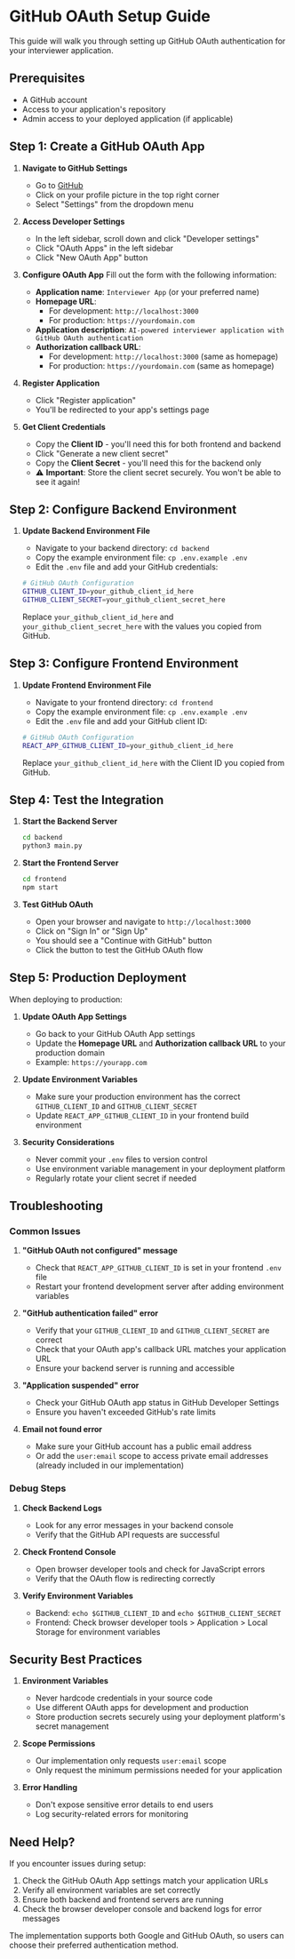 # GitHub OAuth Setup Guide

This guide will walk you through setting up GitHub OAuth authentication for your interviewer application.

## Prerequisites

- A GitHub account
- Access to your application's repository
- Admin access to your deployed application (if applicable)

## Step 1: Create a GitHub OAuth App

1. **Navigate to GitHub Settings**
   - Go to [GitHub](https://github.com)
   - Click on your profile picture in the top right corner
   - Select "Settings" from the dropdown menu

2. **Access Developer Settings**
   - In the left sidebar, scroll down and click "Developer settings"
   - Click "OAuth Apps" in the left sidebar
   - Click "New OAuth App" button

3. **Configure OAuth App**
   Fill out the form with the following information:
   
   - **Application name**: `Interviewer App` (or your preferred name)
   - **Homepage URL**: 
     - For development: `http://localhost:3000`
     - For production: `https://yourdomain.com`
   - **Application description**: `AI-powered interviewer application with GitHub OAuth authentication`
   - **Authorization callback URL**: 
     - For development: `http://localhost:3000` (same as homepage)
     - For production: `https://yourdomain.com` (same as homepage)

4. **Register Application**
   - Click "Register application"
   - You'll be redirected to your app's settings page

5. **Get Client Credentials**
   - Copy the **Client ID** - you'll need this for both frontend and backend
   - Click "Generate a new client secret"
   - Copy the **Client Secret** - you'll need this for the backend only
   - ⚠️ **Important**: Store the client secret securely. You won't be able to see it again!

## Step 2: Configure Backend Environment

1. **Update Backend Environment File**
   - Navigate to your backend directory: `cd backend`
   - Copy the example environment file: `cp .env.example .env`
   - Edit the `.env` file and add your GitHub credentials:

   ```bash
   # GitHub OAuth Configuration
   GITHUB_CLIENT_ID=your_github_client_id_here
   GITHUB_CLIENT_SECRET=your_github_client_secret_here
   ```

   Replace `your_github_client_id_here` and `your_github_client_secret_here` with the values you copied from GitHub.

## Step 3: Configure Frontend Environment

1. **Update Frontend Environment File**
   - Navigate to your frontend directory: `cd frontend`
   - Copy the example environment file: `cp .env.example .env`
   - Edit the `.env` file and add your GitHub client ID:

   ```bash
   # GitHub OAuth Configuration
   REACT_APP_GITHUB_CLIENT_ID=your_github_client_id_here
   ```

   Replace `your_github_client_id_here` with the Client ID you copied from GitHub.

## Step 4: Test the Integration

1. **Start the Backend Server**
   ```bash
   cd backend
   python3 main.py
   ```

2. **Start the Frontend Server**
   ```bash
   cd frontend
   npm start
   ```

3. **Test GitHub OAuth**
   - Open your browser and navigate to `http://localhost:3000`
   - Click on "Sign In" or "Sign Up"
   - You should see a "Continue with GitHub" button
   - Click the button to test the GitHub OAuth flow

## Step 5: Production Deployment

When deploying to production:

1. **Update OAuth App Settings**
   - Go back to your GitHub OAuth App settings
   - Update the **Homepage URL** and **Authorization callback URL** to your production domain
   - Example: `https://yourapp.com`

2. **Update Environment Variables**
   - Make sure your production environment has the correct `GITHUB_CLIENT_ID` and `GITHUB_CLIENT_SECRET`
   - Update `REACT_APP_GITHUB_CLIENT_ID` in your frontend build environment

3. **Security Considerations**
   - Never commit your `.env` files to version control
   - Use environment variable management in your deployment platform
   - Regularly rotate your client secret if needed

## Troubleshooting

### Common Issues

1. **"GitHub OAuth not configured" message**
   - Check that `REACT_APP_GITHUB_CLIENT_ID` is set in your frontend `.env` file
   - Restart your frontend development server after adding environment variables

2. **"GitHub authentication failed" error**
   - Verify that your `GITHUB_CLIENT_ID` and `GITHUB_CLIENT_SECRET` are correct
   - Check that your OAuth app's callback URL matches your application URL
   - Ensure your backend server is running and accessible

3. **"Application suspended" error**
   - Check your GitHub OAuth app status in GitHub Developer Settings
   - Ensure you haven't exceeded GitHub's rate limits

4. **Email not found error**
   - Make sure your GitHub account has a public email address
   - Or add the `user:email` scope to access private email addresses (already included in our implementation)

### Debug Steps

1. **Check Backend Logs**
   - Look for any error messages in your backend console
   - Verify that the GitHub API requests are successful

2. **Check Frontend Console**
   - Open browser developer tools and check for JavaScript errors
   - Verify that the OAuth flow is redirecting correctly

3. **Verify Environment Variables**
   - Backend: `echo $GITHUB_CLIENT_ID` and `echo $GITHUB_CLIENT_SECRET`
   - Frontend: Check browser developer tools > Application > Local Storage for environment variables

## Security Best Practices

1. **Environment Variables**
   - Never hardcode credentials in your source code
   - Use different OAuth apps for development and production
   - Store production secrets securely using your deployment platform's secret management

2. **Scope Permissions**
   - Our implementation only requests `user:email` scope
   - Only request the minimum permissions needed for your application

3. **Error Handling**
   - Don't expose sensitive error details to end users
   - Log security-related errors for monitoring

## Need Help?

If you encounter issues during setup:

1. Check the GitHub OAuth App settings match your application URLs
2. Verify all environment variables are set correctly
3. Ensure both backend and frontend servers are running
4. Check the browser developer console and backend logs for error messages

The implementation supports both Google and GitHub OAuth, so users can choose their preferred authentication method.
